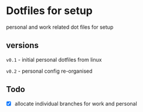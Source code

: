 # Dotfiles for setup

personal and work related dot files for setup

## versions

`v0.1` - initial personal dotfiles from linux

`v0.2` - personal config re-organised

## Todo

- [x] allocate individual branches for work and personal

